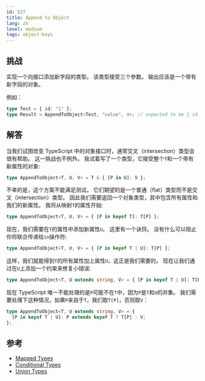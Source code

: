 ```yaml
---
id: 527
title: Append to Object
lang: zh
level: medium
tags: object-keys
---
```


## 挑战

实现一个向接口添加新字段的类型。
该类型接受三个参数。
输出应该是一个带有新字段的对象。

例如：

```ts
type Test = { id: "1" };
type Result = AppendToObject<Test, "value", 4>; // expected to be { id: '1', value: 4 }
```

## 解答

当我们试图改变 TypeScript 中的对象接口时，通常交叉（intersection）类型会很有帮助。
这一挑战也不例外。
我试着写了一个类型，它接受整个`T`和一个带有新属性的对象:

```typescript
type AppendToObject<T, U, V> = T & { [P in U]: V };
```

不幸的是，这个方案不能满足测试。
它们期望的是一个普通（flat）类型而不是交叉（intersection）类型。
因此我们需要返回一个对象类型，其中包含所有属性和我们的新属性。
我将从映射`T`的属性开始:

```typescript
type AppendToObject<T, U, V> = { [P in keyof T]: T[P] };
```

现在，我们需要在`T`的属性中添加新属性`U`。
这里有一个诀窍。
没有什么可以阻止你将联合传递给`in`操作符:

```typescript
type AppendToObject<T, U, V> = { [P in keyof T | U]: T[P] };
```

这样，我们就能得到`T`的所有属性加上属性`U`，这正是我们需要的。
现在让我们通过在`U`上添加一个约束来修复小错误:

```typescript
type AppendToObject<T, U extends string, V> = { [P in keyof T | U]: T[P] };
```

现在 TypeScript 唯一不能处理的是`P`可能不在`T`中，因为`P`是`T`和`U`的并集。
我们需要处理下这种情况，如果`P`来自于`T`，我们取`T[P]`，否则取`V`：

```typescript
type AppendToObject<T, U extends string, V> = {
  [P in keyof T | U]: P extends keyof T ? T[P] : V;
};
```

## 参考

- [Mapped Types](https://www.typescriptlang.org/docs/handbook/2/mapped-types.html)
- [Conditional Types](https://www.typescriptlang.org/docs/handbook/2/conditional-types.html)
- [Union Types](https://www.typescriptlang.org/docs/handbook/2/everyday-types.html#union-types)
